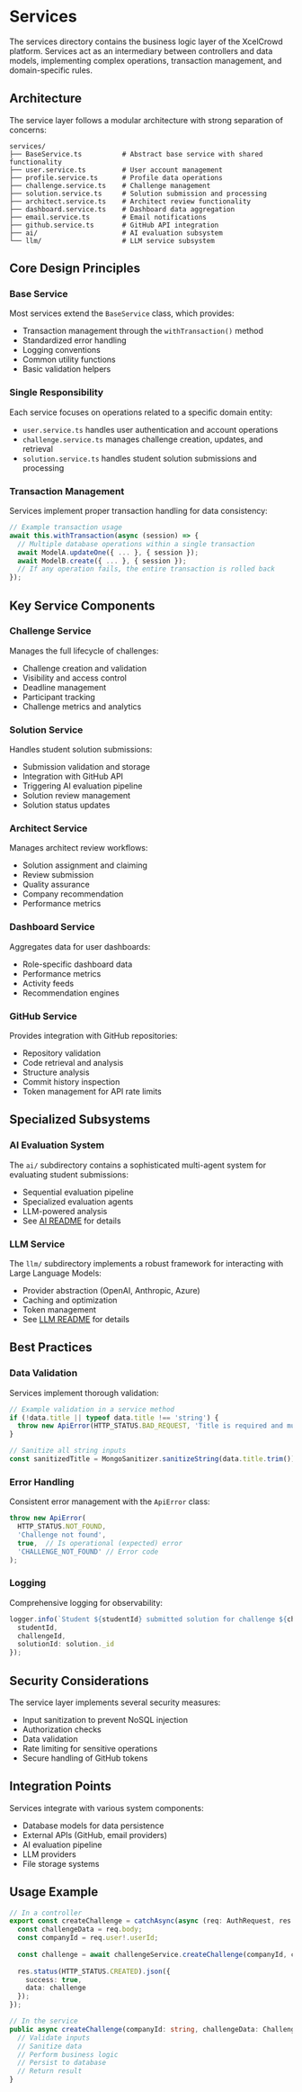 # Services

The services directory contains the business logic layer of the XcelCrowd platform. Services act as an intermediary between controllers and data models, implementing complex operations, transaction management, and domain-specific rules.

## Architecture

The service layer follows a modular architecture with strong separation of concerns:

```
services/
├── BaseService.ts          # Abstract base service with shared functionality
├── user.service.ts         # User account management
├── profile.service.ts      # Profile data operations
├── challenge.service.ts    # Challenge management
├── solution.service.ts     # Solution submission and processing
├── architect.service.ts    # Architect review functionality
├── dashboard.service.ts    # Dashboard data aggregation
├── email.service.ts        # Email notifications
├── github.service.ts       # GitHub API integration
├── ai/                     # AI evaluation subsystem
└── llm/                    # LLM service subsystem
```

## Core Design Principles

### Base Service

Most services extend the `BaseService` class, which provides:

- Transaction management through the `withTransaction()` method
- Standardized error handling
- Logging conventions
- Common utility functions
- Basic validation helpers

### Single Responsibility

Each service focuses on operations related to a specific domain entity:
- `user.service.ts` handles user authentication and account operations
- `challenge.service.ts` manages challenge creation, updates, and retrieval
- `solution.service.ts` handles student solution submissions and processing

### Transaction Management

Services implement proper transaction handling for data consistency:

```typescript
// Example transaction usage
await this.withTransaction(async (session) => {
  // Multiple database operations within a single transaction
  await ModelA.updateOne({ ... }, { session });
  await ModelB.create({ ... }, { session });
  // If any operation fails, the entire transaction is rolled back
});
```

## Key Service Components

### Challenge Service

Manages the full lifecycle of challenges:
- Challenge creation and validation
- Visibility and access control
- Deadline management
- Participant tracking
- Challenge metrics and analytics

### Solution Service

Handles student solution submissions:
- Submission validation and storage
- Integration with GitHub API
- Triggering AI evaluation pipeline
- Solution review management
- Solution status updates

### Architect Service

Manages architect review workflows:
- Solution assignment and claiming
- Review submission
- Quality assurance
- Company recommendation
- Performance metrics

### Dashboard Service

Aggregates data for user dashboards:
- Role-specific dashboard data
- Performance metrics
- Activity feeds
- Recommendation engines

### GitHub Service

Provides integration with GitHub repositories:
- Repository validation
- Code retrieval and analysis
- Structure analysis
- Commit history inspection
- Token management for API rate limits

## Specialized Subsystems

### AI Evaluation System

The `ai/` subdirectory contains a sophisticated multi-agent system for evaluating student submissions:
- Sequential evaluation pipeline
- Specialized evaluation agents
- LLM-powered analysis
- See [AI README](./ai/README.md) for details

### LLM Service

The `llm/` subdirectory implements a robust framework for interacting with Large Language Models:
- Provider abstraction (OpenAI, Anthropic, Azure)
- Caching and optimization
- Token management
- See [LLM README](./llm/README.md) for details

## Best Practices

### Data Validation

Services implement thorough validation:

```typescript
// Example validation in a service method
if (!data.title || typeof data.title !== 'string') {
  throw new ApiError(HTTP_STATUS.BAD_REQUEST, 'Title is required and must be a string');
}

// Sanitize all string inputs
const sanitizedTitle = MongoSanitizer.sanitizeString(data.title.trim());
```

### Error Handling

Consistent error management with the `ApiError` class:

```typescript
throw new ApiError(
  HTTP_STATUS.NOT_FOUND,
  'Challenge not found',
  true,  // Is operational (expected) error
  'CHALLENGE_NOT_FOUND' // Error code
);
```

### Logging

Comprehensive logging for observability:

```typescript
logger.info(`Student ${studentId} submitted solution for challenge ${challengeId}`, {
  studentId,
  challengeId,
  solutionId: solution._id
});
```

## Security Considerations

The service layer implements several security measures:
- Input sanitization to prevent NoSQL injection
- Authorization checks
- Data validation
- Rate limiting for sensitive operations
- Secure handling of GitHub tokens

## Integration Points

Services integrate with various system components:
- Database models for data persistence
- External APIs (GitHub, email providers)
- AI evaluation pipeline
- LLM providers
- File storage systems

## Usage Example

```typescript
// In a controller
export const createChallenge = catchAsync(async (req: AuthRequest, res: Response) => {
  const challengeData = req.body;
  const companyId = req.user!.userId;
  
  const challenge = await challengeService.createChallenge(companyId, challengeData);
  
  res.status(HTTP_STATUS.CREATED).json({
    success: true,
    data: challenge
  });
});

// In the service
public async createChallenge(companyId: string, challengeData: ChallengeCreationData): Promise<IChallenge> {
  // Validate inputs
  // Sanitize data
  // Perform business logic
  // Persist to database
  // Return result
}
``` 